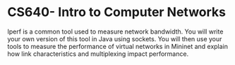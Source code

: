 # CS640- Intro to Computer Networks
Iperf is a common tool used to measure network bandwidth. You will write your own version of this tool in Java using sockets. You will then use your tools to measure the performance of virtual networks in Mininet and explain how link characteristics and multiplexing impact performance.
